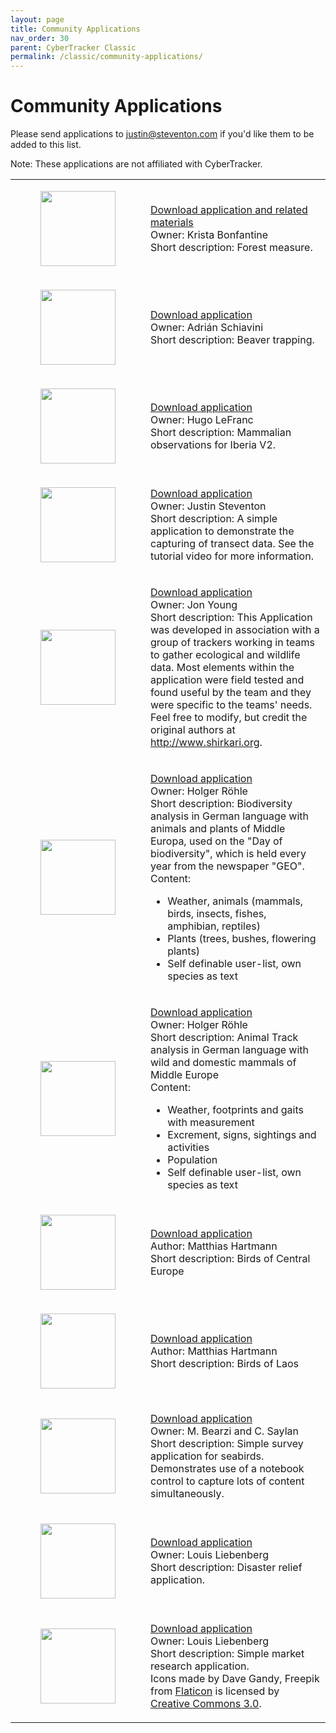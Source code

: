 ```yaml
---
layout: page
title: Community Applications
nav_order: 30
parent: CyberTracker Classic
permalink: /classic/community-applications/
---
```

# Community Applications

Please send applications to justin@steventon.com if you'd like them to
be added to this list.

Note: These applications are not affiliated with CyberTracker.

<table>
<tbody>
<tr class="odd">
<td><figure><img src="{{ site.baseurl }}/assets/classic/ForestMeasure.png" width="120" /></figure></td>
<td><p><a href="/assets/classic/ForestMeasure.zip">Download application and related materials</a><br />
Owner: Krista Bonfantine<br />
Short description: Forest measure.</p></td>
</tr>

<tr class="even">
<td><figure><img src="{{ site.baseurl }}/assets/classic/Beaver_trapping_for_eradication.png" width="120" alt="" /></figure></td>
<td><p><a href="/assets/classic/Beaver_trapping_for_eradication.CTX">Download application</a><br />
Owner: Adrián Schiavini<br />
Short description: Beaver trapping.</p></td>
</tr>

<tr class="odd">
<td><figure><img src="{{ site.baseurl }}/assets/classic/Observaciones_Mamiferos_Ibericos_V2.png" width="120" alt="" /></figure></td>
<td><p><a href="/assets/classic/Observaciones_Mamiferos_Ibericos_V2.CTX">Download application</a><br />
Owner: Hugo LeFranc<br />
Short description: Mammalian observations for Iberia V2.</p></td>
</tr>

<tr class="even">
<td><figure><img src="{{ site.baseurl }}/assets/classic/Transect_Demo.png" width="120" alt="" /></figure></td>
<td><p><a href="/assets/classic/Transect_Demo.CTX">Download application</a><br />
Owner: Justin Steventon<br />
Short description: A simple application to demonstrate the capturing of transect data. See the tutorial video for more information.</p></td>
</tr>

<tr class="odd">
<td><figure><img src="{{ site.baseurl }}/assets/classic/Master_Shikari.png" width="120" alt="" /></figure></td>
<td><p><a href="/assets/classic/Master_Shikari.CTX">Download application</a><br />
Owner: Jon Young<br />
Short description: This Application was developed in association with a group of trackers working in teams to gather ecological and wildlife data. Most elements within the application were field tested and found useful by the team and they were specific to the teams' needs. Feel free to modify, but credit the original authors at <a href="http://www.shirkari.org">http://www.shirkari.org</a>.</p></td>
</tr>

<tr class="even">
<td><figure><img src="{{ site.baseurl }}/assets/classic/BioKartierung-light_V3.0.1.png" width="120" alt="" /></figure></td>
<td><p><a href="/assets/classic/Biokartierung-light_v030002p.CTX">Download application</a><br />
Owner: Holger Röhle<br />
Short description: Biodiversity analysis in German language with animals and plants of Middle Europa, used on the "Day of biodiversity", which is held every year from the newspaper "GEO".<br />
Content:</p>
<ul>
<li>Weather, animals (mammals, birds, insects, fishes, amphibian, reptiles)</li>
<li>Plants (trees, bushes, flowering plants)</li>
<li>Self definable user-list, own species as text</li>
</ul></td>
</tr>

<tr class="odd">
<td><figure><img src="{{ site.baseurl }}/assets/classic/Spurenanalyse-light_V3.0.2.png" width="120" alt="" /></figure></td>
<td><p><a href="/assets/classic/Spuren-light_V030003p.CTX">Download application</a><br />
Owner: Holger Röhle<br />
Short description: Animal Track analysis in German language with wild and domestic mammals of Middle Europe<br />
Content:</p>
<ul>
<li>Weather, footprints and gaits with measurement</li>
<li>Excrement, signs, sightings and activities</li>
<li>Population</li>
<li>Self definable user-list, own species as text</li>
</ul></td>
</tr>

<tr class="even">
<td><figure><img src="{{ site.baseurl }}/assets/classic/Birds_of_Central_Europe.png" width="120" alt="" /></figure></td>
<td><p><a href="/assets/classic/Birds_of_Central_Europe.CTX">Download application</a><br />
Author: Matthias Hartmann<br />
Short description: Birds of Central Europe<br />
</p></td>
</tr>

<tr class="odd">
<td><figure><img src="{{ site.baseurl }}/assets/classic/Birds_of_Laos.png" width="120" alt="" /></figure></td>
<td><p><a href="/assets/classic/Birds_of_Laos.CTX">Download application</a><br />
Author: Matthias Hartmann<br />
Short description: Birds of Laos<br />
</p></td>
</tr>

<tr class="even">
<td><figure><img src="{{ site.baseurl }}/assets/classic/Seabird_Survey.png" width="120" alt="" /></figure></td>
<td><p><a href="/assets/classic/Seabird_Survey.CTX">Download application</a><br />
Owner: M. Bearzi and C. Saylan<br />
Short description: Simple survey application for seabirds. Demonstrates use of a notebook control to capture lots of content simultaneously.</p></td>
</tr>

<tr class="odd">
<td><figure><img src="{{ site.baseurl }}/assets/classic/Disaster_Relief_Rapid_Survey.png" width="120" alt="" /></figure></td>
<td><p><a href="/assets/classic/Disaster_Relief_Rapid_Survey.CTX">Download application</a><br />
Owner: Louis Liebenberg<br />
Short description: Disaster relief application.</p></td>
</tr>

<tr class="even">
<td><figure><img src="{{ site.baseurl }}/assets/classic/Market_Research_Smiley_Interface.png" width="120" alt="" /></figure></td>
<td><p><a href="/assets/classic/Market_Research_Smiley_Interface.CTX">Download application</a><br />
Owner: Louis Liebenberg<br />
Short description: Simple market research application.<br />
Icons made by Dave Gandy, Freepik from <a href="http://www.flaticon.com">Flaticon</a> is licensed by <a href="http://creativecommons.org/licenses/by/3.0/">Creative Commons 3.0</a>.</p></td>
</tr>
</tbody>
</table>
